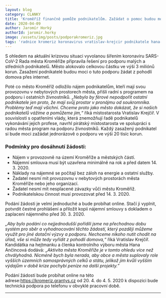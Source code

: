 ```yaml
---
layout: blog
category: CLANKY
title: 'Kroměříž finančně pomůže podnikatelům. Zažádat o pomoc budou moci jednoduše přes internet.'
date: 2020-04-09
author: Jaromír Horký
authorId: jaromir.horky
image: /assets/img/posts/podporakromeriz.jpg
tags: 'radnice kromeriz koronavirus vratislav-krejcir podnikatele hana-ancincova'
---
```

S ohledem na aktuální krizovou situaci vyvolanou šířením koronaviru SARS-CoV-2 Rada města Kroměříže připravila řešení pro podporu malých a středních podnikatelů. Město alokovalo celkovou částku ve výši 3 miliónů korun. Zasažení podnikatelé budou moci o tuto podporu žádat z pohodlí domova přes internet.

Poté co město Kroměříž odložilo nájem podnikatelům, kteří mají svou provozovnu v nebytových prostorech města, přišli radní s programem na podporu i ostatních živnostníků. *„Nebylo by férové nepodpořit ostatní podnikatele jen proto, že mají svůj prostor v pronájmu od soukromníka. Problémy teď mají všichni. Chceme proto jako město dokázat, že si našich podnikatelů vážíme a pomůžeme jim,“* říká místostarosta Vratislav Krejčíř.
V souvislosti s opatřeními vlády, která znemožňují řadě podnikatelů vykonávání jejich profese, navrhl pirátský místostarosta ve spolupráci s radou města program na podporu živnostníků. Každý zasažený podnikatel si bude moci zažádat jednorázově o podporu ve výši 20 tisíc korun.

### Podmínky pro dosáhnutí žádosti:
*	Nájem v provozovně na území Kroměříže a městských částí.
*	Nájemní smlouva musí být uzavřena minimálně na rok a před datem 14. 3. 2020.      
*	Náklady na nájemné se počítají bez záloh na energie a ostatní služby.
*	Žadatel nesmí mít provozovnu v nebytových prostorách města Kroměříže nebo jeho organizací. 
*	Žadatel nesmí mít nesplacené závazky vůči městu Kroměříž. 
*	Podnikatelskou činnost musí provozovat před 14. 3. 2020.

Podání žádosti je velmi jednoduché a bude probíhat online. Stačí ji vyplnit, potvrdit čestné prohlášení a přiložit kopii nájemní smlouvy s dokladem o zaplacení nájemného před 30. 3. 2020. 

*„Aby bylo podání co nejjednodušší pořídili jsme na přechodnou dobu systém pro sběr a vyhodnocování těchto žádostí, který později můžeme využít pro jiné dotační výzvy a podporu. Nechceme nikoho nutit chodit na úřad, vše si může tedy vyřídit z pohodlí domova,“* říká Vratislav Krejčíř. Kandidátka na hejtmanku a členka kontrolního výboru města Hana Ančincová dodává: *„Aktivita města Kroměříže je v tomto ohledu více než chvályhodná. Nicméně bych byla nerada, aby obce a města suplovaly role vyšších územních samosprávných celků a státu, jelikož jim kvůli vyšším výdajům v době krize pochybí peníze na další projekty.”* 

Podání žádostí bude probíhat online na této adrese:https://kromeriz.grantys.cz od 20. 4. do 4. 5. 2020 k dispozici bude technická podpora po telefonu v obvyklé pracovní době.

---

